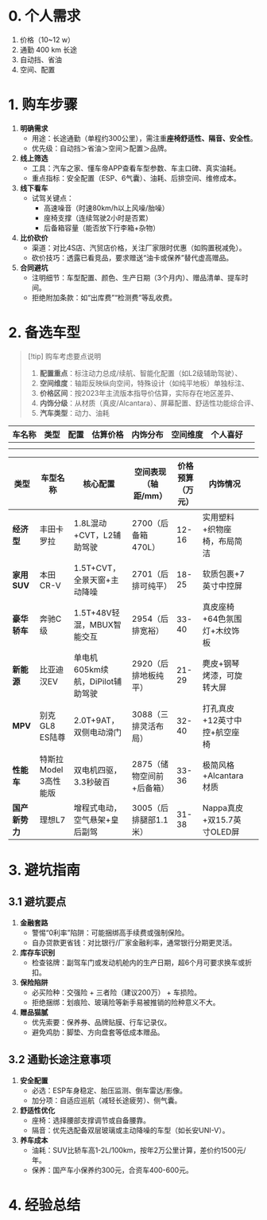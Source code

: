 ```table-of-contents
```
# 0. 个人需求 
1. 价格（10~12 w）
2. 通勤 400 km 长途 
3. 自动挡、省油 
4. 空间、配置 

# 1. 购车步骤
1. **明确需求**
    - 用途：长途通勤（单程约300公里），需注重**座椅舒适性、隔音、安全性**。
    - 优先级：自动挡＞省油＞空间＞配置＞品牌。
2. **线上筛选**
    - 工具：汽车之家、懂车帝APP查看车型参数、车主口碑、真实油耗。
    - 重点指标：安全配置（ESP、6气囊）、油耗、后排空间、维修成本。
3. **线下看车**
    - 试驾关键点：
        - 高速噪音（时速80km/h以上风噪/胎噪）
        - 座椅支撑（连续驾驶2小时是否累）
        - 后备箱容量（能否放下行李箱+杂物）
4. **比价砍价**
    - 渠道：对比4S店、汽贸店价格，关注厂家限时优惠（如购置税减免）。
    - 砍价技巧：透露已看竞品，要求赠送“油卡或保养”替代虚高赠品。
5. **合同避坑**
    - 注明细节：车型配置、颜色、生产日期（3个月内）、赠品清单、提车时间。
    - 拒绝附加条款：如“出库费”“检测费”等乱收费。
# 2. 备选车型 
> [!tip] 购车考虑要点说明
> 1. **配置重点**：标注动力总成/续航、智能化配置（如L2级辅助驾驶）、
> 2. **空间维度**：轴距反映纵向空间，特殊设计（如纯平地板）单独标注、
> 3. **价格区间**：按2023年主流版本指导价估算，实际存在地区差异、
> 4. **内饰分级**：从材质（真皮/Alcantara）、屏幕配置、舒适性功能综合评、
> 5. **汽车类型**：动力、油耗

| 车名称 | 类型  | 配置  | 估算价格 | 内饰分布 | 空间维度 | 个人喜好 |     |
| :-- | :-- | :-- | ---- | ---- | ---- | ---- | --- |
|     |     |     |      |      |      |      |     |
|     |     |     |      |      |      |      |     |

| 类型        | 车型名称           | 核心配置                   | 空间表现（轴距/mm）     | 价格预算（万元） | 内饰情况                 |     |
| --------- | -------------- | ---------------------- | --------------- | -------- | -------------------- | --- |
| **经济型**   | 丰田卡罗拉          | 1.8L混动+CVT，L2辅助驾驶      | 2700（后备箱470L）   | 12-16    | 实用塑料+织物座椅，布局简洁       |     |
| **家用SUV** | 本田CR-V         | 1.5T+CVT，全景天窗+主动降噪     | 2701（后排可纯平）     | 18-25    | 软质包裹+7英寸中控屏          |     |
| **豪华轿车**  | 奔驰C级           | 1.5T+48V轻混，MBUX智能交互    | 2954（后排宽裕）      | 33-40    | 真皮座椅+64色氛围灯+木纹饰板     |     |
| **新能源**   | 比亚迪汉EV         | 单电机605km续航，DiPilot辅助驾驶 | 2920（后排地板纯平）    | 21-29    | 麂皮+钢琴烤漆，可旋转大屏        |     |
| **MPV**   | 别克GL8 ES陆尊     | 2.0T+9AT，双侧电动滑门        | 3088（三排灵活布局）    | 32-40    | 打孔真皮+12英寸中控+航空座椅     |     |
| **性能车**   | 特斯拉Model 3高性能版 | 双电机四驱，3.3秒破百           | 2875（储物空间前+后备箱） | 33-36    | 极简风格+Alcantara材质     |     |
| **国产新势力** | 理想L7           | 增程式电动，空气悬架+皇后副驾        | 3005（后排腿部1.1米）  | 31-38    | Nappa真皮+双15.7英寸OLED屏 |     |
# 3. 避坑指南 
## 3.1 避坑要点 
1. **金融套路**
    - 警惕“0利率”陷阱：可能捆绑高手续费或强制保险。
    - 自办贷款更省钱：对比银行/厂家金融利率，通常银行分期更灵活。
2. **库存车识别**
    - 检查铭牌：副驾车门或发动机舱内的生产日期，超6个月可要求换车或折扣。
3. **保险陷阱**
    - 必买险种：交强险 + 三者险（建议200万） + 车损险。
    - 拒绝捆绑：划痕险、玻璃险等新手易被推销的险种意义不大。
4. **赠品猫腻**
    - 优先索要：保养券、品牌贴膜、行车记录仪。
    - 避免鸡肋：脚垫、方向盘套等低成本赠品。
## 3.2 通勤长途注意事项

1. **安全配置**
    - 必选：ESP车身稳定、胎压监测、倒车雷达/影像。
    - 加分项：自适应巡航（减轻长途疲劳）、侧气囊。
2. **舒适性优化**
    - 座椅：选择腰部支撑调节或自备腰靠。
    - 隔音：优先选配备双层玻璃或主动降噪的车型（如长安UNI-V）。
3. **养车成本**
    - 油耗：SUV比轿车高1-2L/100km，按年2万公里计算，差价约1500元/年。
    - 保养：国产车小保养约300元，合资车400-600元。
# 4. 经验总结



